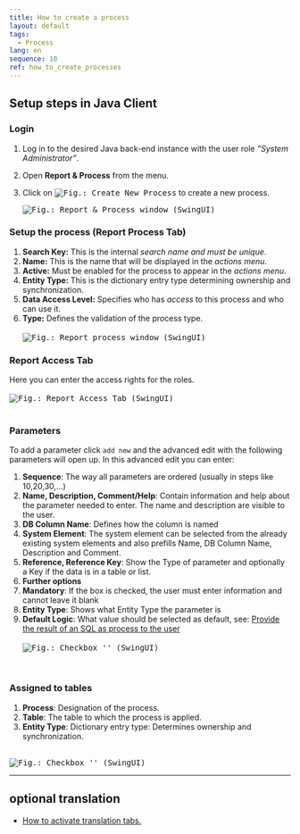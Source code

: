 ```yaml
---
title: How to create a process
layout: default
tags:  
  - Process
lang: en
sequence: 10
ref: how_to_create_processes
---
```




## Setup steps in Java Client

### Login
1. Log in to the desired Java back-end instance with the user role *“System Administrator”*.
1. Open **Report & Process** from the menu.
1. Click on <kbd><img src="../../images/icons/New24.png" alt="Fig.: Create New Process"></kbd> to create a new process.

    <kbd><img src="assets/X2Go_New_Process.png" alt="Fig.: Report & Process window (SwingUI)"></kbd>

### Setup the process (Report Process Tab)
1. **Search Key:** This is the internal *search name and must be unique*.
1. **Name:** This is the name that will be displayed in the *actions menu*.
1. **Active:** Must be enabled for the process to appear in the *actions menu*.
1. **Entity Type:** This is the dictionary entry type determining ownership and synchronization.
1. **Data Access Level:** Specifies who has *access* to this process and who can use it.
1. **Type:** Defines the validation of the process type.
<br><br>
<kbd><img src="assets/X2Go_Process_Create.png" alt="Fig.: Report process window (SwingUI)"></kbd>

### Report Access Tab
Here you can enter the access rights for the roles.
<br><br>
<kbd><img src="assets/X2Go_Report_Access.png" alt="Fig.: Report Access Tab (SwingUI)"></kbd>
<br><br>
### Parameters

To add a parameter click `add new` and the advanced edit with the following parameters will open up.
In this advanced edit you can enter:
1. **Sequence**: The way all parameters are ordered (usually in steps like 10,20,30,...)
1. **Name, Description, Comment/Help**: Contain information and help about the parameter needed to enter. The name and description are visible to the user.
1. **DB Column Name**: Defines how the column is named
1. **System Element**: The system element can be selected from the already existing system elements and also prefills Name, DB Column Name, Description and Comment.
1. **Reference, Reference Key**: Show the Type of parameter and optionally a Key if the data is in a table or list.
1. **Further options**
  1. **Mandatory**: If the box is checked, the user must enter information and cannot leave it blank
  1. **Entity Type**: Shows what Entity Type the parameter is
  1. **Default Logic**: What value should be selected as default, see: [Provide the result of an SQL as process to the user](configure_sql_process)
<br><br>
<kbd><img src="./assets/X2Go_Parameter.png" alt="Fig.: Checkbox '' (SwingUI)"></kbd>
<br>

### Assigned to tables
1. **Process**: Designation of the process.
1. **Table**: The table to which the process is applied.
1. **Entity Type**: Dictionary entry type: Determines ownership and synchronization.

<br>
<kbd><img src="./assets/X2Go_Assingnes_to_table.png" alt="Fig.: Checkbox '' (SwingUI)"></kbd>

---

## optional translation
- [How to activate translation tabs.](how_to_activate_translation_Tabs)
